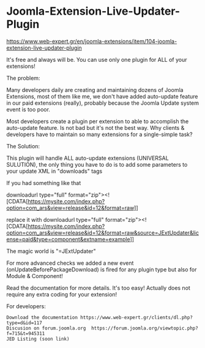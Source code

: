 # Joomla-Extension-Live-Updater-Plugin
https://www.web-expert.gr/en/joomla-extensions/item/104-joomla-extension-live-updater-plugin

It's free and always will be. You can use only one plugin for ALL of your extensions!

The problem:

Many developers daily are creating and maintaining dozens of Joomla Extensions, most of them like me, we don't have added auto-update feature in our paid extensions (really), probably because the Joomla Update system event is too poor.

Most developers create a plugin per extension to able to accomplish the auto-update feature. Is not bad but it's not the best way. Why clients & developers have to maintain so many extensions for a single-simple task?

The Solution:

This plugin will handle ALL auto-update extensions (UNIVERSAL SULUTION), the only thing you have to do is to add some parameters to your update XML in "downloads" tags

 If you had something like that

downloadurl type="full" format="zip"><![CDATA[https://mysite.com/index.php?option=com_ars&view=release&id=12&format=raw]]

replace it with
downloadurl type="full" format="zip"><![CDATA[https://mysite.com/index.php?option=com_ars&view=release&id=12&format=raw&source=JExtUpdater&license=paid&type=component&extname=example]]

The magic world is "=JExtUpdater"

For more advanced checks we added a new event (onUpdateBeforePackageDownload) is fired for any plugin type but also for Module & Component!

Read the documentation for more details. It's too easy! Actually does not require any extra coding for your extension!

For developers:

    Download the documentation https://www.web-expert.gr/clients/dl.php?type=d&id=117
    Discusion on forum.joomla.org  https://forum.joomla.org/viewtopic.php?f=715&t=945311
    JED Listing (soon link)

